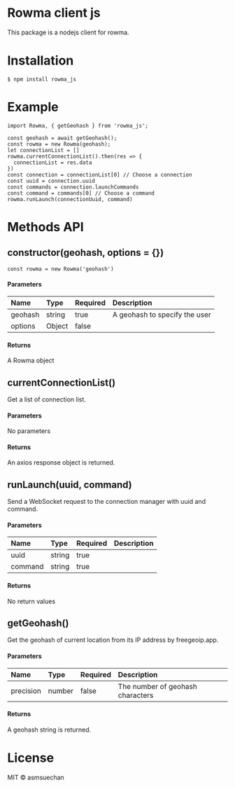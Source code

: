 # Rowma client js
This package is a nodejs client for rowma.

# Installation
```
$ npm install rowma_js
```

# Example
```nodejs
import Rowma, { getGeohash } from 'rowma_js';

const geohash = await getGeohash();
const rowma = new Rowma(geohash);
let connectionList = []
rowma.currentConnectionList().then(res => {
  connectionList = res.data
})
const connection = connectionList[0] // Choose a connection
const uuid = connection.uuid
const commands = connection.launchCommands
const command = commands[0] // Choose a command
rowma.runLaunch(connectionUuid, command)
```

# Methods API
## constructor(geohash, options = {})
```nodejs
const rowma = new Rowma('geohash')
```

#### Parameters
|Name|Type|Required|Description|
|:-|:-|:-|:-|
|geohash|string|true|A geohash to specify the user|
|options|Object|false||

#### Returns
A Rowma object

## currentConnectionList()
Get a list of connection list.

#### Parameters
No parameters

#### Returns
An axios response object is returned.

## runLaunch(uuid, command)
Send a WebSocket request to the connection manager with uuid and command.

#### Parameters
|Name|Type|Required|Description|
|:-|:-|:-|:-|
|uuid|string|true||
|command|string|true||

#### Returns
No return values

## getGeohash()
Get the geohash of current location from its IP address by freegeoip.app.

#### Parameters
|Name|Type|Required|Description|
|:-|:-|:-|:-|
|precision|number|false|The number of geohash characters|

#### Returns
A geohash string is returned.

# License
MIT © asmsuechan
